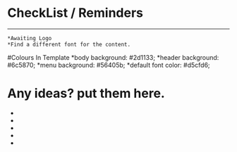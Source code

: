 # CheckList / Reminders
---
    *Awaiting Logo
    *Find a different font for the content. 




#Colours In Template
  *body background: #2d1133;
  *header background: #6c5870;
  *menu background: #56405b;
  *default font color: #d5cfd6;





# Any ideas? put them here. 
   *
   * 
   * 
   * 
   *   
